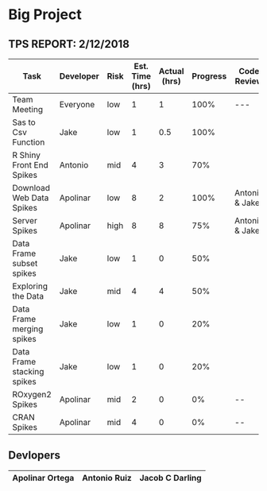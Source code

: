 # Big Project

## TPS REPORT: 2/12/2018
Task | Developer | Risk | Est. Time (hrs) | Actual (hrs) | Progress | Code Review
--- | --- | --- | --- | --- | --- | ---
Team Meeting | Everyone | low | 1 | 1 | 100% | ---
Sas to Csv Function | Jake | low  | 1 | 0.5 | 100% | 
R Shiny Front End Spikes | Antonio | mid | 4 | 3 | 70% | 
Download Web Data Spikes | Apolinar | low | 8 | 2 | 100% | Antonio & Jake
Server Spikes | Apolinar | high | 8 | 8 | 75% | Antonio & Jake
Data Frame subset spikes | Jake | low  | 1 | 0 | 50% |
Exploring the Data | Jake | mid | 4 | 4 | 50% | 
Data Frame merging spikes | Jake | low  | 1 | 0 | 20% |
Data Frame stacking spikes | Jake | low  | 1 | 0 | 20% |
ROxygen2 Spikes | Apolinar | mid | 2 | 0 | 0% | --
CRAN Spikes | Apolinar | mid | 4 | 0 | 0% | --


## Devlopers
Apolinar Ortega | Antonio Ruiz | Jacob C Darling
--- | --- | --- 
